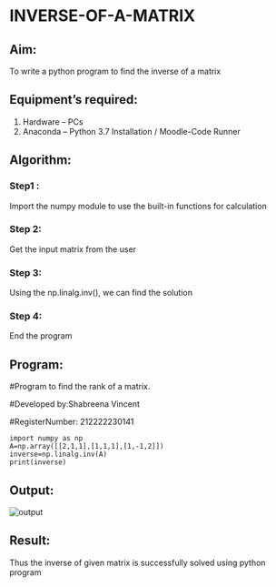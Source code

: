# INVERSE-OF-A-MATRIX
## Aim:
To write a python program to find the inverse of a matrix
## Equipment’s required:
1. 	Hardware – PCs
2. 	Anaconda – Python 3.7 Installation / Moodle-Code Runner
## Algorithm:
### Step1 :
Import the numpy module to use the built-in functions for calculation

### Step 2: 
Get the input matrix from the user
### Step 3: 
Using the np.linalg.inv(), we can find the solution
### Step 4: 
End the program

## Program:
#Program to find the rank of a matrix.

#Developed by:Shabreena Vincent

#RegisterNumber: 212222230141
```
import numpy as np
A=np.array([[2,1,1],[1,1,1],[1,-1,2]])
inverse=np.linalg.inv(A)
print(inverse)
```
## Output:
![output](https://github.com/shabreenavincent/INVERSE-OF-A-MATRIX/assets/119475721/2b2de2a9-2e11-4f26-a5b2-62a1a540d638)






## Result:
Thus the inverse of given matrix is successfully solved using python program

